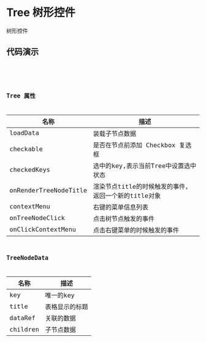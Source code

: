 # Tree 树形控件

树形控件

## 代码演示

<code src="../../../ushio/tree/Tree.tsx" />

<code src="../../../ushio/tree/ContextMenuTree.tsx" />

## Tree 属性

|名称         | 描述
|----         |------
|loadData    | 装载子节点数据
|checkable   | 是否在节点前添加 Checkbox 复选框
|checkedKeys       | 选中的key,表示当前Tree中设置选中状态
|onRenderTreeNodeTitle  | 渲染节点title的时候触发的事件，返回一个新的title对象
|contextMenu           | 右键的菜单信息列表
|onTreeNodeClick       | 点击树节点触发的事件
|onClickContextMenu    | 点击右键菜单的时候触发的事件

## TreeNodeData 

|名称        | 描述
|----        |------
|key         |唯一的key
|title       |表格显示的标题
|dataRef     |关联的数据
|children    | 子节点数据
